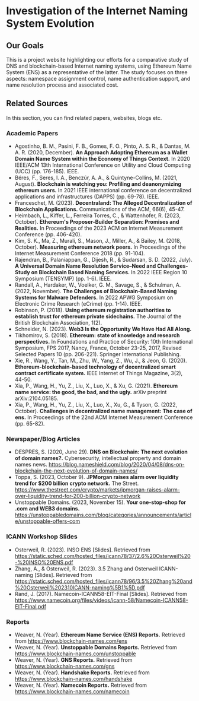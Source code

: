 # Investigation of the Internet Naming System Evolution

## Our Goals

This is a project website highlighting our efforts for a comparative study of DNS and blockchain-based Internet naming systems, using Ethereum Name System (ENS) as a representative of the latter. The study focuses on three aspects: namespace assignment control, name authentication support, and name resolution process and associated cost.

## Related Sources

In this section, you can find related papers, websites, blogs etc.

### Academic Papers
- Agostinho, B. M., Pasini, F. B., Gomes, F. O., Pinto, A. S. R., & Dantas, M. A. R. (2020, December). **An Approach Adopting Ethereum as a Wallet Domain Name System within the Economy of Things Context.** In 2020 IEEE/ACM 13th International Conference on Utility and Cloud Computing (UCC) (pp. 176-185). IEEE.
- Béres, F., Seres, I. A., Benczúr, A. A., & Quintyne-Collins, M. (2021, August). **Blockchain is watching you: Profiling and deanonymizing ethereum users.** In 2021 IEEE international conference on decentralized applications and infrastructures (DAPPS) (pp. 69-78). IEEE.
- Franceschet, M. (2023). **Decentraland: The Alleged Decentralization of Blockchain Applications.** Communications of the ACM, 66(6), 45-47.
- Heimbach, L., Kiffer, L., Ferreira Torres, C., & Wattenhofer, R. (2023, October). **Ethereum's Proposer-Builder Separation: Promises and Realities.** In Proceedings of the 2023 ACM on Internet Measurement Conference (pp. 406-420).
- Kim, S. K., Ma, Z., Murali, S., Mason, J., Miller, A., & Bailey, M. (2018, October). **Measuring ethereum network peers.** In Proceedings of the Internet Measurement Conference 2018 (pp. 91-104).
- Rajendran, B., Palaniappan, G., Dijesh, R., & Sudarsan, S. D. (2022, July). **A Universal Domain Name Resolution Service–Need and Challenges-Study on Blockchain Based Naming Services.** In 2022 IEEE Region 10 Symposium (TENSYMP) (pp. 1-6). IEEE.
- Randall, A., Hardaker, W., Voelker, G. M., Savage, S., & Schulman, A. (2022, November). **The Challenges of Blockchain-Based Naming Systems for Malware Defenders.** In 2022 APWG Symposium on Electronic Crime Research (eCrime) (pp. 1-14). IEEE.
- Robinson, P. (2018). **Using ethereum registration authorities to establish trust for ethereum private sidechains.** The Journal of the British Blockchain Association, 1(2).
- Schneider, N. (2023). **Web3 Is the Opportunity We Have Had All Along.**
- Tikhomirov, S. (2018). **Ethereum: state of knowledge and research perspectives.** In Foundations and Practice of Security: 10th International Symposium, FPS 2017, Nancy, France, October 23-25, 2017, Revised Selected Papers 10 (pp. 206-221). Springer International Publishing.
- Xie, R., Wang, Y., Tan, M., Zhu, W., Yang, Z., Wu, J., & Jeon, G. (2020). **Ethereum-blockchain-based technology of decentralized smart contract certificate system.** IEEE Internet of Things Magazine, 3(2), 44-50.
- Xia, P., Wang, H., Yu, Z., Liu, X., Luo, X., & Xu, G. (2021). **Ethereum name service: the good, the bad, and the ugly.** arXiv preprint arXiv:2104.05185.
- Xia, P., Wang, H., Yu, Z., Liu, X., Luo, X., Xu, G., & Tyson, G. (2022, October). **Challenges in decentralized name management: The case of ens.** In Proceedings of the 22nd ACM Internet Measurement Conference (pp. 65-82).

### Newspaper/Blog Articles
- DESPRES, S. (2020, June 29). **DNS on Blockchain: The next evolution of domain names?.** Cybersecurity, intellectual property and domain names news. https://blog.nameshield.com/blog/2020/04/08/dns-on-blockchain-the-next-evolution-of-domain-names/
- Toppa, S. (2023, October 9). J**PMorgan raises alarm over liquidity trend for $200 billion crypto network.** The Street. https://www.thestreet.com/crypto/markets/jpmorgan-raises-alarm-over-liquidity-trend-for-200-billion-crypto-network
- Unstoppable Domains. (2023, November 15). **Your one-stop-shop for .com and WEB3 domains.** https://unstoppabledomains.com/blog/categories/announcements/article/unstoppable-offers-com


### ICANN Workshop Slides
- Osterweil, R. (2023). INSO ENS [Slides]. Retrieved from https://static.sched.com/hosted_files/icann78/37/2.6%20Osterweil%20-%20INSO%20ENS.pdf
- Zhang, A., & Osterweil, R. (2023). 3.5 Zhang and Osterweil ICANN-naming [Slides]. Retrieved from https://static.sched.com/hosted_files/icann78/96/3.5%20Zhang%20and%20Osterweil%202310ICANN-naming%5B1%5D.pdf
- Rand, J. (2017). Namecoin-ICANN58-EIT-Final [Slides]. Retrieved from https://www.namecoin.org/files/videos/icann-58/Namecoin-ICANN58-EIT-Final.pdf

### Reports
- Weaver, N. (Year). **Ethereum Name Service (ENS) Reports.** Retrieved from https://www.blockchain-names.com/ens
- Weaver, N. (Year). **Unstoppable Domains Reports.** Retrieved from https://www.blockchain-names.com/unstoppable
- Weaver, N. (Year). **GNS Reports.** Retrieved from https://www.blockchain-names.com/gns
- Weaver, N. (Year). **Handshake Reports.** Retrieved from https://www.blockchain-names.com/handshake
- Weaver, N. (Year). **Namecoin Reports.** Retrieved from https://www.blockchain-names.com/namecoin

